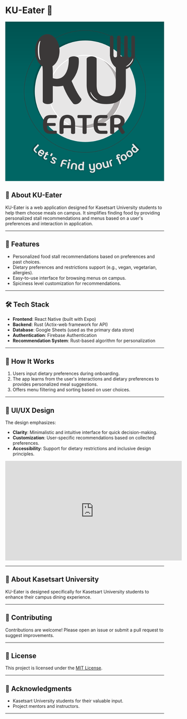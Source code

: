 # KU-Eater 🍴
![KU-Eater Logo](https://github.com/KU-Eater/.github/blob/main/profile/logo%20with%20tag%20line.png?raw=true "KU-Eater Logo")


## 📖 About KU-Eater
KU-Eater is a web application designed for Kasetsart University students to help them choose meals on campus. It simplifies finding food by providing personalized stall recommendations and menus based on a user's preferences and interaction in application.

---

## 🚀 Features
- Personalized food stall recommendations based on preferences and past choices.
- Dietary preferences and restrictions support (e.g., vegan, vegetarian, allergies).
- Easy-to-use interface for browsing menus on campus.
- Spiciness level customization for recommendations.

---

## 🛠️ Tech Stack
- **Frontend**: React Native (built with Expo)
- **Backend**: Rust (Actix-web framework for API)
- **Database**: Google Sheets (used as the primary data store)
- **Authentication**: Firebase Authentication
- **Recommendation System**: Rust-based algorithm for personalization
---

## 📖 How It Works
1. Users input dietary preferences  during onboarding.
2. The app learns from the user's interactions and dietary preferences to provides personalized meal suggestions.
3. Offers menu filtering and sorting based on user choices.

---

## 🎨 UI/UX Design
The design emphasizes:
- **Clarity**: Minimalistic and intuitive interface for quick decision-making.
- **Customization**: User-specific recommendations based on collected preferences.
- **Accessibility**: Support for dietary restrictions and inclusive design principles.
<iframe width="560" height="315" src="https://youtu.be/KzbL8pyLhrw" 
frameborder="0" allow="accelerometer; autoplay; clipboard-write; encrypted-media; gyroscope; picture-in-picture" 
allowfullscreen></iframe>

---

<!-- ## 📂 Project Structure
```
KU-Eater/
├── frontend/        # React frontend source code
├── backend/         # Node.js backend source code
├── database/        # Database models and configurations
├── public/          # Static files
└── README.md        # Project documentation
``` -->

<!-- ---

## 🧑‍💻 Development Setup
1. Clone the repository:
   ```bash
   git clone https://github.com/YourUsername/KU-Eater.git
   ```
2. Navigate to the project directory:
   ```bash
   cd KU-Eater
   ```
3. Install dependencies for frontend and backend:
   ```bash
   cd frontend && npm install
   cd ../backend && npm install
   ```
4. Start the development servers:
   ```bash
   cd frontend && npm start
   cd ../backend && npm run dev
   ```

--- -->

<!-- ## 🚧 Status
- **Current Version**: 1.0.0
- **Planned Features**:
  - Feedback system for food stalls.
  - Integration with university payment systems. -->

<!-- --- -->

## 🏫 About Kasetsart University
KU-Eater is designed specifically for Kasetsart University students to enhance their campus dining experience.

---

## 🤝 Contributing
Contributions are welcome! Please open an issue or submit a pull request to suggest improvements.

---

## 📝 License
This project is licensed under the [MIT License](LICENSE).

---

## 🌟 Acknowledgments
- Kasetsart University students for their valuable input.
- Project mentors and instructors.

---
